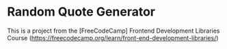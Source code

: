 # Random Quote Generator

This is a project from the [FreeCodeCamp] Frontend Development Libraries Course (https://freecodecamp.org/learn/front-end-development-libraries/)